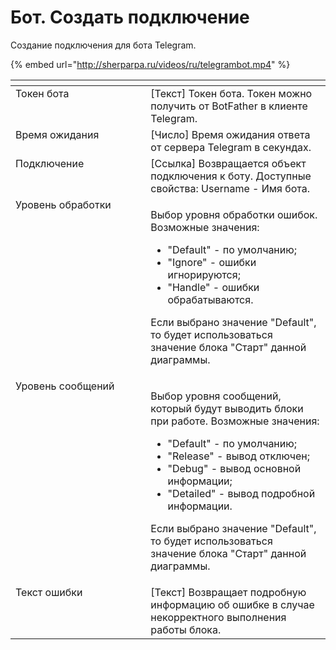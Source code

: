# Бот. Создать подключение

Создание подключения для бота Telegram.

{% embed url="http://sherparpa.ru/videos/ru/telegrambot.mp4" %}

<table data-header-hidden><thead><tr><th width="237" valign="top"></th><th width="315" valign="top"></th></tr></thead><tbody><tr><td valign="top">Токен бота</td><td valign="top">[Текст] Токен бота. Токен можно получить от BotFather в клиенте Telegram.</td></tr><tr><td valign="top">Время ожидания</td><td valign="top">[Число] Время ожидания ответа от сервера Telegram в секундах.</td></tr><tr><td valign="top">Подключение</td><td valign="top">[Ссылка] Возвращается объект подключения к боту. Доступные свойства: Username - Имя бота.</td></tr><tr><td valign="top">Уровень обработки</td><td valign="top"><p>Выбор уровня обработки ошибок. Возможные значения: </p><ul><li>"Default" - по умолчанию; </li><li>"Ignore" - ошибки игнорируются; </li><li>"Handle" - ошибки обрабатываются. </li></ul><p>Если выбрано значение "Default", то будет использоваться значение блока "Старт" данной диаграммы.</p></td></tr><tr><td valign="top">Уровень сообщений</td><td valign="top"><p>Выбор уровня сообщений, который будут выводить блоки при работе. Возможные значения: </p><ul><li>"Default" - по умолчанию; </li><li>"Release" - вывод отключен; </li><li>"Debug" - вывод основной информации; </li><li>"Detailed" - вывод подробной информации. </li></ul><p>Если выбрано значение "Default", то будет использоваться значение блока "Старт" данной диаграммы.</p></td></tr><tr><td valign="top">Текст ошибки</td><td valign="top">[Текст] Возвращает подробную информацию об ошибке в случае некорректного выполнения работы блока.</td></tr></tbody></table>
